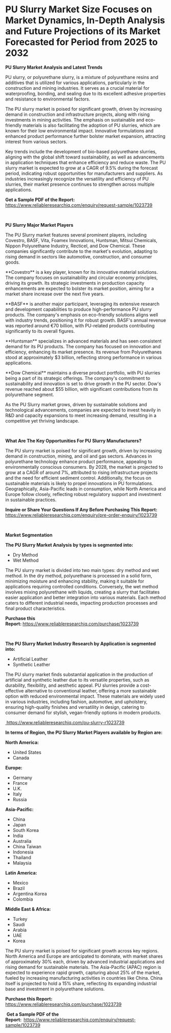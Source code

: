 <p><h1>PU Slurry Market Size Focuses on Market Dynamics, In-Depth Analysis and Future Projections of its Market Forecasted for Period from 2025 to 2032</h1></p><p><strong>PU Slurry Market Analysis and Latest Trends</strong></p>
<p><p>PU slurry, or polyurethane slurry, is a mixture of polyurethane resins and additives that is utilized for various applications, particularly in the construction and mining industries. It serves as a crucial material for waterproofing, bonding, and sealing due to its excellent adhesive properties and resistance to environmental factors.</p><p>The PU slurry market is poised for significant growth, driven by increasing demand in construction and infrastructure projects, along with rising investments in mining activities. The emphasis on sustainable and eco-friendly materials is also facilitating the adoption of PU slurries, which are known for their low environmental impact. Innovative formulations and enhanced product performance further bolster market expansion, attracting interest from various sectors.</p><p>Key trends include the development of bio-based polyurethane slurries, aligning with the global shift toward sustainability, as well as advancements in application techniques that enhance efficiency and reduce waste. The PU slurry market is expected to grow at a CAGR of 9.5% during the forecast period, indicating robust opportunities for manufacturers and suppliers. As industries increasingly recognize the versatility and efficiency of PU slurries, their market presence continues to strengthen across multiple applications.</p></p>
<p><strong>Get a Sample PDF of the Report:&nbsp;</strong> <a href="https://www.reliableresearchiq.com/enquiry/request-sample/1023739?utm_campaign=3529&utm_medium=2&utm_source=Github&utm_content=ia&utm_term=18042025&utm_id=pu-slurry">https://www.reliableresearchiq.com/enquiry/request-sample/1023739</a></p>
<p>&nbsp;</p>
<p><strong>PU Slurry Major Market Players</strong></p>
<p><p>The PU Slurry market features several prominent players, including Covestro, BASF, Vita, Foamex Innovations, Huntsman, Mitsui Chemicals, Nippon Polyurethane Industry, Recticel, and Dow Chemical. These companies significantly contribute to the market's evolution, adapting to rising demand in sectors like automotive, construction, and consumer goods.</p><p>**Covestro** is a key player, known for its innovative material solutions. The company focuses on sustainability and circular economy principles, driving its growth. Its strategic investments in production capacity enhancements are expected to bolster its market position, aiming for a market share increase over the next five years.</p><p>**BASF** is another major participant, leveraging its extensive research and development capabilities to produce high-performance PU slurry products. The company's emphasis on eco-friendly solutions aligns well with industry trends, positioning it for robust growth. BASF's annual revenue was reported around €70 billion, with PU-related products contributing significantly to its overall figures.</p><p>**Huntsman** specializes in advanced materials and has seen consistent demand for its PU products. The company has focused on innovation and efficiency, enhancing its market presence. Its revenue from Polyurethanes stood at approximately $3 billion, reflecting strong performance in various applications.</p><p>**Dow Chemical** maintains a diverse product portfolio, with PU slurries being a part of its strategic offerings. The company's commitment to sustainability and innovation is set to drive growth in the PU sector. Dow's revenue reached about $55 billion, with significant contributions from its polyurethane segment.</p><p>As the PU Slurry market grows, driven by sustainable solutions and technological advancements, companies are expected to invest heavily in R&D and capacity expansions to meet increasing demand, resulting in a competitive yet thriving landscape.</p></p>
<p>&nbsp;</p>
<p><strong>What Are The Key Opportunities For PU Slurry Manufacturers?</strong></p>
<p><p>The PU slurry market is poised for significant growth, driven by increasing demand in construction, mining, and oil and gas sectors. Advances in polyurethane technology enhance product performance, appealing to environmentally conscious consumers. By 2028, the market is projected to grow at a CAGR of around 7%, attributed to rising infrastructure projects and the need for efficient sediment control. Additionally, the focus on sustainable materials is likely to propel innovations in PU formulations. Geographically, Asia-Pacific leads in consumption, while North America and Europe follow closely, reflecting robust regulatory support and investment in sustainable practices.</p></p>
<p><strong>Inquire or Share Your Questions If Any Before Purchasing This Report:</strong> <a href="https://www.reliableresearchiq.com/enquiry/pre-order-enquiry/1023739?utm_campaign=3529&utm_medium=2&utm_source=Github&utm_content=ia&utm_term=18042025&utm_id=pu-slurry">https://www.reliableresearchiq.com/enquiry/pre-order-enquiry/1023739</a></p>
<p>&nbsp;</p>
<p><strong>Market Segmentation</strong></p>
<p><strong>The PU Slurry Market Analysis by types is segmented into:</strong></p>
<p><ul><li>Dry Method</li><li>Wet Method</li></ul></p>
<p><p>The PU slurry market is divided into two main types: dry method and wet method. In the dry method, polyurethane is processed in a solid form, minimizing moisture and enhancing stability, making it suitable for applications requiring controlled conditions. Conversely, the wet method involves mixing polyurethane with liquids, creating a slurry that facilitates easier application and better integration into various materials. Each method caters to different industrial needs, impacting production processes and final product characteristics.</p></p>
<p><strong>Purchase this Report:&nbsp;</strong><a href="https://www.reliableresearchiq.com/purchase/1023739?utm_campaign=3529&utm_medium=2&utm_source=Github&utm_content=ia&utm_term=18042025&utm_id=pu-slurry">https://www.reliableresearchiq.com/purchase/1023739</a></p>
<p>&nbsp;</p>
<p><strong>The PU Slurry Market Industry Research by Application is segmented into:</strong></p>
<p><ul><li>Artificial Leather</li><li>Synthetic Leather</li></ul></p>
<p><p>The PU slurry market finds substantial application in the production of artificial and synthetic leather due to its versatile properties, such as durability, flexibility, and aesthetic appeal. PU slurries provide a cost-effective alternative to conventional leather, offering a more sustainable option with reduced environmental impact. These materials are widely used in various industries, including fashion, automotive, and upholstery, ensuring high-quality finishes and versatility in design, catering to consumer demand for stylish, vegan-friendly options in modern products.</p></p>
<p><a href="https://www.reliableresearchiq.com/pu-slurry-r1023739?utm_campaign=3529&utm_medium=2&utm_source=Github&utm_content=ia&utm_term=18042025&utm_id=pu-slurry">&nbsp;https://www.reliableresearchiq.com/pu-slurry-r1023739</a></p>
<p><strong>In terms of Region, the PU Slurry Market Players available by Region are:</strong></p>
<p>
    <p> <strong> North America: </strong>
        <ul>
            <li>United States</li>
            <li>Canada</li>
        </ul>
        </p> 
    <p> <strong> Europe: </strong>
        <ul>
            <li>Germany</li>
            <li>France</li>
            <li>U.K.</li>
            <li>Italy</li>
            <li>Russia</li>
        </ul>
        </p> 
    <p> <strong> Asia-Pacific: </strong>
        <ul>
            <li>China</li>
            <li>Japan</li>
            <li>South Korea</li>
            <li>India</li>
            <li>Australia</li>
            <li>China Taiwan</li>
            <li>Indonesia</li>
            <li>Thailand</li>
            <li>Malaysia</li>
        </ul>
        </p> 
    <p> <strong> Latin America: </strong>
        <ul>
            <li>Mexico</li>
            <li>Brazil</li>
            <li>Argentina Korea</li>
            <li>Colombia</li>
        </ul>
        </p> 
    <p> <strong> Middle East & Africa: </strong>
        <ul>
            <li>Turkey</li>
            <li>Saudi</li>
            <li>Arabia</li>
            <li>UAE</li>
            <li>Korea</li>
        </ul>
    </p>
    </p>
<p><p>The PU slurry market is poised for significant growth across key regions. North America and Europe are anticipated to dominate, with market shares of approximately 30% each, driven by advanced industrial applications and rising demand for sustainable materials. The Asia-Pacific (APAC) region is expected to experience rapid growth, capturing about 25% of the market, fueled by increasing manufacturing activities in countries like China. China itself is projected to hold a 15% share, reflecting its expanding industrial base and investment in polyurethane solutions.</p></p>
<p><strong>Purchase this Report: </strong><a href="https://www.reliableresearchiq.com/purchase/1023739?utm_campaign=3529&utm_medium=2&utm_source=Github&utm_content=ia&utm_term=18042025&utm_id=pu-slurry">https://www.reliableresearchiq.com/purchase/1023739</a></p>
<p>&nbsp;<strong>Get a Sample PDF of the Report:&nbsp;&nbsp;</strong><a href="https://www.reliableresearchiq.com/enquiry/request-sample/1023739?utm_campaign=3529&utm_medium=2&utm_source=Github&utm_content=ia&utm_term=18042025&utm_id=pu-slurry">https://www.reliableresearchiq.com/enquiry/request-sample/1023739</a></p>
<p><strong></strong></p>
<p><p></p><p></p><p></p></p>